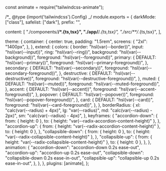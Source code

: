 const animate = require("tailwindcss-animate");

/\*_ @type {import('tailwindcss').Config} _/
module.exports = {
darkMode: ["class"],
safelist: ["dark"],
prefix: "",

content: [
"./components/**/*.{ts,tsx}",
"./app/**/*.{ts,tsx}",
"./src/**/*.{ts,tsx}",
],

theme: {
container: {
center: true,
padding: "1.5rem",
screens: {
"2xl": "1400px",
},
},
extend: {
colors: {
border: "hsl(var(--border))",
input: "hsl(var(--input))",
ring: "hsl(var(--ring))",
background: "hsl(var(--background))",
foreground: "hsl(var(--foreground))",
primary: {
DEFAULT: "hsl(var(--primary))",
foreground: "hsl(var(--primary-foreground))",
},
secondary: {
DEFAULT: "hsl(var(--secondary))",
foreground: "hsl(var(--secondary-foreground))",
},
destructive: {
DEFAULT: "hsl(var(--destructive))",
foreground: "hsl(var(--destructive-foreground))",
},
muted: {
DEFAULT: "hsl(var(--muted))",
foreground: "hsl(var(--muted-foreground))",
},
accent: {
DEFAULT: "hsl(var(--accent))",
foreground: "hsl(var(--accent-foreground))",
},
popover: {
DEFAULT: "hsl(var(--popover))",
foreground: "hsl(var(--popover-foreground))",
},
card: {
DEFAULT: "hsl(var(--card))",
foreground: "hsl(var(--card-foreground))",
},
},
borderRadius: {
xl: "calc(var(--radius) + 4px)",
lg: "var(--radius)",
md: "calc(var(--radius) - 2px)",
sm: "calc(var(--radius) - 4px)",
},
keyframes: {
"accordion-down": {
from: { height: 0 },
to: { height: "var(--radix-accordion-content-height)" },
},
"accordion-up": {
from: { height: "var(--radix-accordion-content-height)" },
to: { height: 0 },
},
"collapsible-down": {
from: { height: 0 },
to: { height: "var(--radix-collapsible-content-height)" },
},
"collapsible-up": {
from: { height: "var(--radix-collapsible-content-height)" },
to: { height: 0 },
},
},
animation: {
"accordion-down": "accordion-down 0.2s ease-out",
"accordion-up": "accordion-up 0.2s ease-out",
"collapsible-down": "collapsible-down 0.2s ease-in-out",
"collapsible-up": "collapsible-up 0.2s ease-in-out",
},
},
},
plugins: [animate],
};
